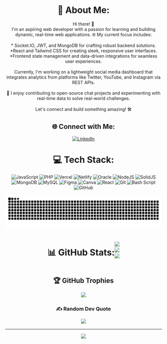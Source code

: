 <div align="center">

# 💫 About Me:
Hi there! 👋<br>I'm an aspiring web developer with a passion for learning and building dynamic, real-time web applications. 🌐 My current focus includes:<br><br>* Socket.IO, JWT, and MongoDB for crafting robust backend solutions.<br>*React and Tailwind CSS for creating sleek, responsive user interfaces.<br>*Frontend state management and data-driven integrations for seamless user experiences.<br><br>Currently, I'm working on a lightweight social media dashboard that integrates analytics from platforms like Twitter, YouTube, and Instagram via REST APIs.<br><br>🚀 I enjoy contributing to open-source chat projects and experimenting with real-time data to solve real-world challenges.<br><br>Let's connect and build something amazing! 🛠️
</div>
<div align="center">

## 🌐 Connect with Me:
[![LinkedIn](https://img.shields.io/badge/LinkedIn-%230077B5.svg?logo=linkedin&logoColor=white)](https://linkedin.com/in/https://www.linkedin.com/in/caberteraymond) 
</div>
<div align="center">

# 💻 Tech Stack:
![JavaScript](https://img.shields.io/badge/javascript-%23323330.svg?style=for-the-badge&logo=javascript&logoColor=%23F7DF1E) ![PHP](https://img.shields.io/badge/php-%23777BB4.svg?style=for-the-badge&logo=php&logoColor=white) ![Vercel](https://img.shields.io/badge/vercel-%23000000.svg?style=for-the-badge&logo=vercel&logoColor=white) ![Netlify](https://img.shields.io/badge/netlify-%23000000.svg?style=for-the-badge&logo=netlify&logoColor=#00C7B7) ![Oracle](https://img.shields.io/badge/Oracle-F80000?style=for-the-badge&logo=oracle&logoColor=white) ![NodeJS](https://img.shields.io/badge/node.js-6DA55F?style=for-the-badge&logo=node.js&logoColor=white) ![SolidJS](https://img.shields.io/badge/SolidJS-2c4f7c?style=for-the-badge&logo=solid&logoColor=c8c9cb) ![MongoDB](https://img.shields.io/badge/MongoDB-%234ea94b.svg?style=for-the-badge&logo=mongodb&logoColor=white) ![MySQL](https://img.shields.io/badge/mysql-4479A1.svg?style=for-the-badge&logo=mysql&logoColor=white) ![Figma](https://img.shields.io/badge/figma-%23F24E1E.svg?style=for-the-badge&logo=figma&logoColor=white) ![Canva](https://img.shields.io/badge/Canva-%2300C4CC.svg?style=for-the-badge&logo=Canva&logoColor=white) ![React](https://img.shields.io/badge/react-%2320232a.svg?style=for-the-badge&logo=react&logoColor=%2361DAFB) ![Git](https://img.shields.io/badge/git-%23F05033.svg?style=for-the-badge&logo=git&logoColor=white) ![Bash Script](https://img.shields.io/badge/bash_script-%23121011.svg?style=for-the-badge&logo=gnu-bash&logoColor=white) ![GitHub](https://img.shields.io/badge/github-%23121011.svg?style=for-the-badge&logo=github&logoColor=white)
</div>

<div align="center">
  
![snake.gif](https://github.com/Tatakai7/Tatakai7/blob/output/github-snake-dark.svg)
</div>
<div align="center">
<div style="display: flex; justify-content: center; align-items: center;">

# 📊 GitHub Stats:
![](https://github-readme-stats.vercel.app/api?username=Tatakai7&theme=dark&hide_border=false&include_all_commits=false&count_private=false)<br/>
![](https://github-readme-streak-stats.herokuapp.com/?user=Tatakai7&theme=dark&hide_border=false)<br/>
![](https://github-readme-stats.vercel.app/api/top-langs/?username=Tatakai7&theme=dark&hide_border=false&include_all_commits=false&count_private=false&layout=compact)
</div>
</div>
<div align="center">

## 🏆 GitHub Trophies
![](https://github-profile-trophy.vercel.app/?username=Tatakai7&theme=radical&no-frame=false&no-bg=false&margin-w=4)
</div>
<div align="center">

### ✍️ Random Dev Quote
![](https://quotes-github-readme.vercel.app/api?type=horizontal&theme=radical)

---
[![](https://visitcount.itsvg.in/api?id=Tatakai7&icon=0&color=0)](https://visitcount.itsvg.in)
<!-- Proudly created with GPRM ( https://gprm.itsvg.in ) -->
</div>
